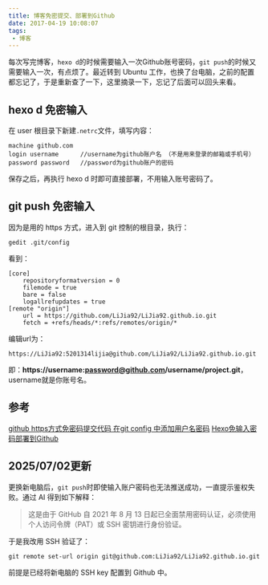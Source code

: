 ```yaml
---
title: 博客免密提交、部署到Github
date: 2017-04-19 10:08:07
tags:
 - 博客
---
```


每次写完博客，``hexo d``的时候需要输入一次Github账号密码，``git push``的时候又需要输入一次，有点烦了。最近转到 Ubuntu 工作，也换了台电脑，之前的配置都忘记了，于是重新查了一下，这里摘录一下，忘记了后面可以回头来看。

## hexo d 免密输入
在 user 根目录下新建``.netrc``文件，填写内容：
```
machine github.com
login username      //username为github账户名 （不是用来登录的邮箱或手机号）
password password   //password为github账户的密码
```
保存之后，再执行 hexo d 时即可直接部署，不用输入账号密码了。

<!-- more -->

## git push 免密输入
因为是用的 https 方式，进入到 git 控制的根目录，执行：
```
gedit .git/config
```
看到：
```
[core]
	repositoryformatversion = 0
	filemode = true
	bare = false
	logallrefupdates = true
[remote "origin"]
	url = https://github.com/LiJia92/LiJia92.github.io.git
	fetch = +refs/heads/*:refs/remotes/origin/*
```
编辑url为：
```
https://LiJia92:5201314lijia@github.com/LiJia92/LiJia92.github.io.git
```
即：**https://username:password@github.com/username/project.git**，username就是你账号名。

## 参考
[github https方式免密码提交代码 在git config 中添加用户名密码](http://www.akmumu.com/2015/06/02/360.html)
[Hexo免输入密码部署到Github](http://jianwl.com/2016/04/14/Hexo%E5%85%8D%E8%BE%93%E5%85%A5%E5%AF%86%E7%A0%81%E9%83%A8%E7%BD%B2%E5%88%B0Github/)

## 2025/07/02更新
更换新电脑后，``git push``时即使输入账户密码也无法推送成功，一直提示鉴权失败。通过 AI 得到如下解释：
> 这是由于 GitHub 自 2021 年 8 月 13 日起已全面禁用密码认证，必须使用个人访问令牌（PAT）​或 SSH 密钥进行身份验证。

于是我改用 SSH 验证了：
```
git remote set-url origin git@github.com:LiJia92/LiJia92.github.io.git
```
前提是已经将新电脑的 SSH key 配置到 Github 中。
